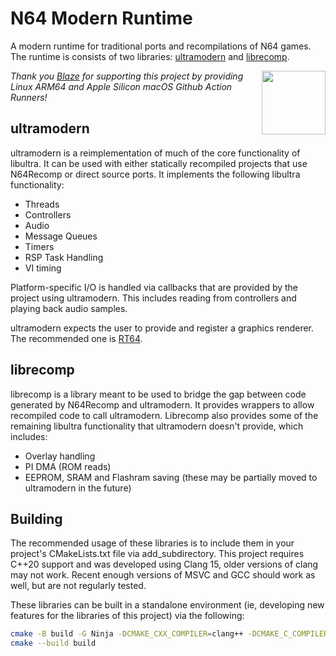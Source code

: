 # N64 Modern Runtime

A modern runtime for traditional ports and recompilations of N64 games. \
The runtime is consists of two libraries: [ultramodern](#ultramodern) and [librecomp](#librecomp).

<div align="left" valign="middle">
<a href="https://runblaze.dev">
 <picture>
   <source media="(prefers-color-scheme: dark)" srcset="https://www.runblaze.dev/logo_dark.png">
   <img align="right" src="https://www.runblaze.dev/logo_light.png" height="102px"/>
 </picture>
</a>

<br style="display: none;"/>

_Thank you [Blaze](https://runblaze.dev) for supporting this project by providing Linux ARM64 and Apple Silicon macOS Github Action Runners!_

</div>

## ultramodern

ultramodern is a reimplementation of much of the core functionality of libultra. It can be used with either statically recompiled projects that use N64Recomp or direct source ports. It implements the following libultra functionality:

* Threads
* Controllers
* Audio
* Message Queues
* Timers
* RSP Task Handling
* VI timing

Platform-specific I/O is handled via callbacks that are provided by the project using ultramodern. This includes reading from controllers and playing back audio samples.

ultramodern expects the user to provide and register a graphics renderer. The recommended one is [RT64](https://github.com/rt64/rt64).

## librecomp

librecomp is a library meant to be used to bridge the gap between code generated by N64Recomp and ultramodern. It provides wrappers to allow recompiled code to call ultramodern. Librecomp also provides some of the remaining libultra functionality that ultramodern doesn't provide, which includes:

* Overlay handling
* PI DMA (ROM reads)
* EEPROM, SRAM and Flashram saving (these may be partially moved to ultramodern in the future)

## Building

The recommended usage of these libraries is to include them in your project's CMakeLists.txt file via add_subdirectory. This project requires C++20 support and was developed using Clang 15, older versions of clang may not work. Recent enough versions of MSVC and GCC should work as well, but are not regularly tested.

These libraries can be built in a standalone environment (ie, developing new features for the libraries of this project) via the following:

```bash
cmake -B build -G Ninja -DCMAKE_CXX_COMPILER=clang++ -DCMAKE_C_COMPILER=clang -DCMAKE_BUILD_TYPE=Debug
cmake --build build
```

